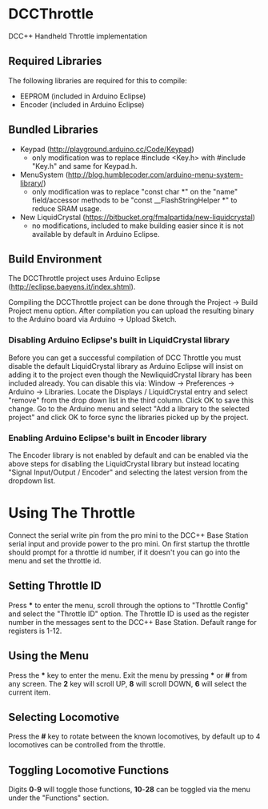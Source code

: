 # DCCThrottle
DCC++ Handheld Throttle implementation

## Required Libraries
The following libraries are required for this to compile:
* EEPROM (included in Arduino Eclipse)
* Encoder (included in Arduino Eclipse)

## Bundled Libraries
* Keypad (http://playground.arduino.cc/Code/Keypad)
  - only modification was to replace #include <Key.h> with #include "Key.h" and same for Keypad.h.
* MenuSystem (http://blog.humblecoder.com/arduino-menu-system-library/)
  - only modification was to replace "const char *" on the "name" field/accessor methods to
  be "const __FlashStringHelper *" to reduce SRAM usage.
* New LiquidCrystal (https://bitbucket.org/fmalpartida/new-liquidcrystal)
  - no modifications, included to make building easier since it is not available
  by default in Arduino Eclipse.

## Build Environment
The DCCThrottle project uses Arduino Eclipse (http://eclipse.baeyens.it/index.shtml). 

Compiling the DCCThrottle project can be done through the Project -> Build Project menu
option.  After compilation you can upload the resulting binary to the Arduino board via
Arduino -> Upload Sketch.

### Disabling Arduino Eclipse's built in LiquidCrystal library
Before you can get a successful compilation of DCC Throttle you must disable the default
LiquidCrystal library as Arduino Eclipse will insist on adding it to the project even
though the NewliquidCrystal library has been included already.  You can disable this via:
Window -> Preferences -> Arduino -> Libraries.  Locate the Displays / LiquidCrystal entry
and select "remove" from the drop down list in the third column.  Click OK to save this
change.  Go to the Arduino menu and select "Add a library to the selected project" and
click OK to force sync the libraries picked up by the project.

### Enabling Arduino Eclipse's built in Encoder library
The Encoder library is not enabled by default and can be enabled via the above steps for
disabling the LiquidCrystal library but instead locating "Signal Input/Output / Encoder"
and selecting the latest version from the dropdown list.

# Using The Throttle
Connect the serial write pin from the pro mini to the DCC++ Base Station serial input and
provide power to the pro mini.  On first startup the throttle should prompt for a throttle
id number, if it doesn't you can go into the menu and set the throttle id.

## Setting Throttle ID
Press __*__ to enter the menu, scroll through the options to "Throttle Config" and select the
"Throttle ID" option. The Throttle ID is used as the register number in the messages sent to
the DCC++ Base Station.  Default range for registers is 1-12.

## Using the Menu
Press the __*__ key to enter the menu.  Exit the menu by pressing __*__ or __#__ from any screen.
The __2__ key will scroll UP, __8__ will scroll DOWN, __6__ will select the current item.

## Selecting Locomotive
Press the __#__ key to rotate between the known locomotives, by default up to 4 locomotives
can be controlled from the throttle.

## Toggling Locomotive Functions
Digits __0__-__9__ will toggle those functions, __10__-__28__ can be toggled via the menu under the "Functions"
section.